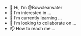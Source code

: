 - 👋 Hi, I’m @Bowclearwater
- 👀 I’m interested in ...
- 🌱 I’m currently learning ...
- 💞️ I’m looking to collaborate on ...
- 📫 How to reach me ...

<!---
Bowclearwater/Bowclearwater is a ✨ special ✨ repository because its `README.md` (this file) appears on your GitHub profile.
You can click the Preview link to take a look at your changes.
--->
